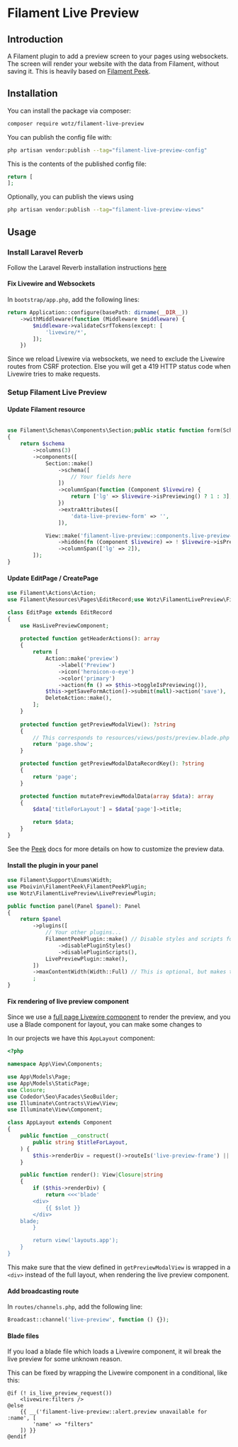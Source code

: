 # Filament Live Preview

## Introduction

A Filament plugin to add a preview screen to your pages using websockets. The screen will render your website with the data from Filament, without saving it.
This is heavily based on [Filament Peek](https://github.com/pboivin/filament-peek).

## Installation

You can install the package via composer:

```bash
composer require wotz/filament-live-preview
```

You can publish the config file with:

```bash
php artisan vendor:publish --tag="filament-live-preview-config"
```

This is the contents of the published config file:

```php
return [
];
```

Optionally, you can publish the views using

```bash
php artisan vendor:publish --tag="filament-live-preview-views"
```

## Usage

### Install Laravel Reverb

Follow the Laravel Reverb installation instructions [here](https://laravel.com/docs/12.x/reverb)

#### Fix Livewire and Websockets

In `bootstrap/app.php`, add the following lines:

```php
return Application::configure(basePath: dirname(__DIR__))
    ->withMiddleware(function (Middleware $middleware) {
        $middleware->validateCsrfTokens(except: [
            'livewire/*',
        ]);
    })
```

Since we reload Livewire via websockets, we need to exclude the Livewire routes from CSRF protection. Else you will get a 419 HTTP status code when Livewire tries to make requests.

### Setup Filament Live Preview

#### Update Filament resource

```php

use Filament\Schemas\Components\Section;public static function form(Schema $schema): Schema
{
    return $schema
        ->columns(3)
        ->components([
            Section::make()
                ->schema([
                    // Your fields here
                ])
                ->columnSpan(function (Component $livewire) {
                    return ['lg' => $livewire->isPreviewing() ? 1 : 3];
                })
                ->extraAttributes([
                    'data-live-preview-form' => '',
                ]),

            View::make('filament-live-preview::components.live-preview-frame')
                ->hidden(fn (Component $livewire) => ! $livewire->isPreviewing())
                ->columnSpan(['lg' => 2]),
        ]);
}
```

#### Update EditPage / CreatePage

```php
use Filament\Actions\Action;
use Filament\Resources\Pages\EditRecord;use Wotz\FilamentLivePreview\Filament\Traits\HasLivePreviewComponent;

class EditPage extends EditRecord
{
    use HasLivePreviewComponent;
    
    protected function getHeaderActions(): array
    {
        return [
            Action::make('preview')
                ->label('Preview')
                ->icon('heroicon-o-eye')
                ->color('primary')
                ->action(fn () => $this->toggleIsPreviewing()),
            $this->getSaveFormAction()->submit(null)->action('save'),
            DeleteAction::make(),
        ];
    }
    
    protected function getPreviewModalView(): ?string
    {
        // This corresponds to resources/views/posts/preview.blade.php
        return 'page.show';
    }

    protected function getPreviewModalDataRecordKey(): ?string
    {
        return 'page';
    }

    protected function mutatePreviewModalData(array $data): array
    {
        $data['titleForLayout'] = $data['page']->title;

        return $data;
    }
}
```

See the [Peek](https://github.com/pboivin/filament-peek/blob/3.x/docs/page-previews.md#adding-extra-data-to-previews) docs for more details on how to customize the preview data.

#### Install the plugin in your panel

```php
use Filament\Support\Enums\Width;
use Pboivin\FilamentPeek\FilamentPeekPlugin;
use Wotz\FilamentLivePreview\LivePreviewPlugin;

public function panel(Panel $panel): Panel
{
    return $panel
        ->plugins([
            // Your other plugins...
            FilamentPeekPlugin::make() // Disable styles and scripts for peek, since we override them in our package
                ->disablePluginStyles()
                ->disablePluginScripts(),
            LivePreviewPlugin::make(),
        ])
        ->maxContentWidth(Width::Full) // This is optional, but makes that your panel uses the full width of the screen
        ;
}
```

#### Fix rendering of live preview component

Since we use a [full page Livewire component](https://livewire.laravel.com/docs/components#full-page-components) to render the preview, and you use a Blade component for layout, you can make some changes to 

In our projects we have this `AppLayout` component:

```php
<?php

namespace App\View\Components;

use App\Models\Page;
use App\Models\StaticPage;
use Closure;
use Codedor\Seo\Facades\SeoBuilder;
use Illuminate\Contracts\View\View;
use Illuminate\View\Component;

class AppLayout extends Component
{
    public function __construct(
        public string $titleForLayout,
    ) {
        $this->renderDiv = request()->routeIs('live-preview-frame') || request()->is('livewire/update');
    }

    public function render(): View|Closure|string
    {
        if ($this->renderDiv) {
            return <<<'blade'
        <div>
            {{ $slot }}
        </div>
    blade;
        }

        return view('layouts.app');
    }
}
```

This make sure that the view defined in `getPreviewModalView` is wrapped in a `<div>` instead of the full layout, when rendering the live preview component.

#### Add broadcasting route

In `routes/channels.php`, add the following line:

```php
Broadcast::channel('live-preview', function () {});
```

#### Blade files

If you load a blade file which loads a Livewire component, it wil break the live preview for some unknown reason.

This can be fixed by wrapping the Livewire component in a conditional, like this:

```blade
@if (! is_live_preview_request())
    <livewire:filters />
@else
    {{ __('filament-live-preview::alert.preview unavailable for :name', [
        'name' => "filters"
    ]) }}
@endif
```
